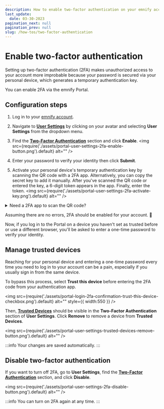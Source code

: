 ```yaml
---
description: How to enable two-factor authentication on your emnify account
last_update: 
  date: 03-30-2023
pagination_next: null
pagination_prev: null
slug: /how-tos/two-factor-authentication
---
```


# Enable two-factor authentication

Setting up two-factor authentication (2FA) makes unauthorized access to your account more improbable because your password is secured via your personal device, which generates a temporary authentication key.

You can enable 2FA via the emnify Portal.

## Configuration steps

1. Log in to your [emnify account](https://portal.emnify.com/sign).
1. Navigate to [**User Settings**](https://portal.emnify.com/user-settings) by clicking on your avatar and selecting **User Settings** from the dropdown menu.
1. Find the [**Two-Factor Authentication**](https://portal.emnify.com/user-settings#two-factor-authentication) section and click **Enable**.
<img
  src={require('./assets/portal-user-settings-2fa-enable-button.png').default}
  alt=""
/>

1. Enter your password to verify your identity then click **Submit**.
1. Activate your personal device's temporary authentication key by scanning the QR code with a 2FA app.
Alternatively, you can copy the secret key to add it manually.
After you've scanned the QR code or entered the key, a 6-digit token appears in the app. 
Finally, enter the token.
<img
  src={require('./assets/portal-user-settings-2fa-activate-key.png').default}
  alt=""
/>

<details className="custom-details-tip">
  <summary>Need a 2FA app to scan the QR code?</summary>
    <p>Download the Google Authenticator app from the <a href="https://play.google.com/store/apps/details?id=com.google.android.apps.authenticator2&pli=1" target="_blank" rel="noopener noreferrer">Google Play Store</a> or <a href="https://apps.apple.com/app/google-authenticator/id388497605" target="_blank" rel="noopener noreferrer">App Store</a>.</p>
</details>

Assuming there are no errors, 2FA should be enabled for your account. 🎉

Now, if you log in to the Portal on a device you haven't set as trusted before or use a different browser, you'll be asked to enter a one-time password to verify your identity.

## Manage trusted devices

Reaching for your personal device and entering a one-time password every time you need to log in to your account can be a pain, especially if you usually sign in from the same device.

To bypass this process, select **Trust this device** before entering the 2FA code from your authentication app.

<img
  src={require('./assets/portal-login-2fa-confirmation-trust-this-device-checkbox.png').default}
  alt=""
  style={{ width:550 }}
/>

Then, [**Trusted Devices**](https://portal.emnify.com/user-settings#trusted-devices) should be visible in the **Two-Factor Authentication** section of **User Settings**.
Click **Remove** to remove a device from **Trusted Devices**.

<img
  src={require('./assets/portal-user-settings-trusted-devices-remove-button.png').default}
  alt=""
/>

:::info
Your changes are saved automatically.
:::

## Disable two-factor authentication

If you want to turn off 2FA, go to **User Settings**, find the [**Two-Factor Authentication**](https://portal.emnify.com/user-settings#two-factor-authentication) section, and click **Disable**.

<img
  src={require('./assets/portal-user-settings-2fa-disable-button.png').default}
  alt=""
/>

:::info
You can turn on 2FA again at any time.
:::
